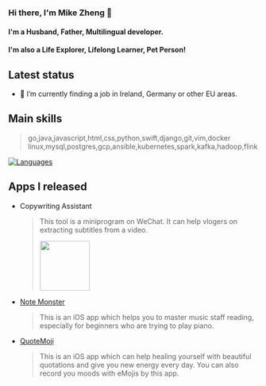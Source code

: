 ### Hi there, I'm Mike Zheng :wave:

#### I'm a Husband, Father, Multilingual developer.
#### I'm also a Life Explorer, Lifelong Learner, Pet Person!

## Latest status
- 🔭 I’m currently finding a job in Ireland, Germany or other EU areas.

## Main skills
> go,java,javascript,html,css,python,swift,django,git,vim,docker
> linux,mysql,postgres,gcp,ansible,kubernetes,spark,kafka,hadoop,flink
>

[![Languages](https://skillicons.dev/icons?i=go,java,javascript,html,css,python,swift,django,git,vim,docker,linux,mysql,postgres,gcp,ansible,kubernetes,spark,kafka,hadoop,flink)](https://skillicons.dev)

## Apps I released
- Copywriting Assistant
  > This tool is a miniprogram on WeChat. It can help vlogers on extracting subtitles from a video.
  >
  > <img src="https://user-images.githubusercontent.com/4115097/209501479-b9e50e43-7509-45d6-a7ef-35c3f3078f00.jpg" width="100px" />
- [Note Monster](https://apps.apple.com/us/app/%E6%80%AA%E5%85%BD%E9%9F%B3%E7%AC%A6-%E4%BA%94%E7%BA%BF%E8%B0%B1%E8%AF%86%E8%B0%B1%E7%BB%83%E4%B9%A0%E5%8D%A1/id1641497474)
  > This is an iOS app which helps you to master music staff reading, especially for beginners who are trying to play piano.
- [QuoteMoji](https://apps.apple.com/us/app/%E5%8F%AF%E6%B2%90%E5%BF%83%E6%83%85%E8%AF%AD%E5%BD%95/id6444787701)
  > This is an iOS app which can help healing yourself with beautiful quotations and give you new energy every day. You can also record you moods with eMojis by this app.

